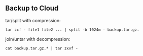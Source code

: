 ## Backup to Cloud

tar/split with compression:

    tar zcf - file1 file2 ... | split -b 1024m - backup.tar.gz.

join/untar with decompression:

    cat backup.tar.gz.* | tar zxvf -


